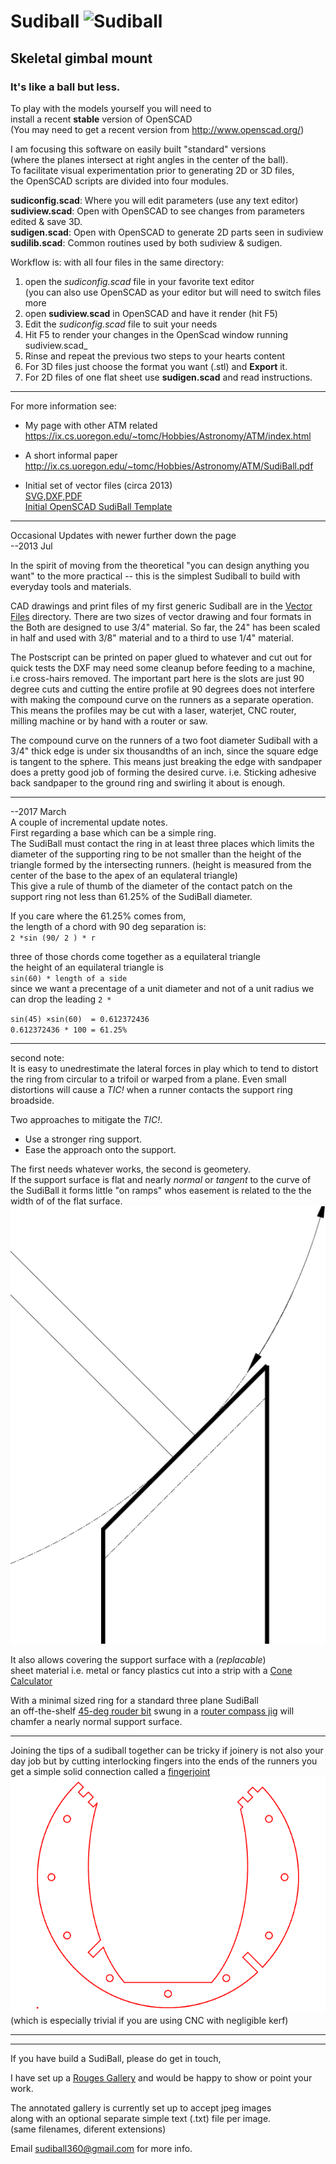 Sudiball   ![Sudiball](https://ix.cs.uoregon.edu/~tomc/Hobbies/Astronomy/ATM/SudiBall/open_sb1t.png "Sudiball")
========

## Skeletal gimbal mount  
### It's like a ball but less.   

To play with the models yourself you will need to  
install a recent __stable__ version of OpenSCAD  
(You may need to get a recent version from <http://www.openscad.org/>)

I am focusing this software on easily built "standard" versions  
(where the planes intersect at right angles in the center of the ball).   
To facilitate visual experimentation prior to generating 2D or 3D files,   
the OpenSCAD scripts are divided into four modules.


__sudiconfig.scad__: Where you will edit parameters (use any text editor)   
__sudiview.scad__:	 Open with OpenSCAD to see changes from parameters edited & save 3D.  
__sudigen.scad__:	 Open with OpenSCAD to generate 2D parts seen in sudiview  
__sudilib.scad__:	Common routines used by both sudiview & sudigen.   

Workflow is: with all four files in the same directory:  
1.  open the _sudiconfig.scad_ file in your favorite text editor  
  (you can also use OpenSCAD as your editor but will need to switch files more  
2.  open __sudiview.scad__ in OpenSCAD and have it render (hit F5)  
3.  Edit the _sudiconfig.scad_ file to suit your needs  
4.  Hit F5 to render your changes in the OpenScad window running sudiview.scad_  
5.  Rinse and repeat the previous two steps to your hearts content  
6.  For 3D files just choose the format you want (.stl) and __Export__ it.  
7.  For 2D files of one flat sheet use __sudigen.scad__ and read instructions.  

------------------------------------------------------------------------
For more information see:
  
- My page with other ATM related
https://ix.cs.uoregon.edu/~tomc/Hobbies/Astronomy/ATM/index.html  
 
- A short informal paper
http://ix.cs.uoregon.edu/~tomc/Hobbies/Astronomy/ATM/SudiBall.pdf

- Initial set of vector files (circa 2013)  
[SVG,DXF,PDF](vector_files/)  
[Initial OpenSCAD SudiBall Template](Mark_I/sudiball_template.scad/)


------------------------------------------------------------------------
Occasional Updates with newer further down the page  
--2013 Jul

In the spirit of moving from the theoretical "you can design anything you want" 
to the more practical -- this is the simplest Sudiball to build with everyday tools and materials. 

CAD drawings and print files of my first generic Sudiball are in the [Vector Files](/vector_files/) directory. 
There are two sizes of vector drawing and four formats in the
Both are designed to use 3/4" material. 
So far, the 24" has been scaled in half and used with 3/8" material 
and to a third to use 1/4" material. 

The Postscript can be printed on paper glued to whatever and cut out for quick tests 
the DXF may need some cleanup before feeding to a machine, i.e cross-hairs removed.
The important part here is the slots are just 90 degree cuts 
and cutting the entire profile at 90 degrees does not interfere 
with making the compound curve on the runners as a separate operation. 
This means the profiles may be cut with a laser, waterjet, CNC router, milling machine 
or by hand with a router or saw.

The compound curve on the runners of a two foot diameter Sudiball with a 3/4" thick edge 
is under six thousandths of an inch, since the square edge is tangent to the sphere. 
This means just breaking the edge with sandpaper does a pretty good job of forming the desired curve.
i.e. Sticking adhesive back sandpaper to the ground ring and swirling it about is enough.



--------------------------------------------------------------------------------

--2017 March  
A couple of incremental update notes.  
First regarding a base which can be a simple ring.  
The SudiBall must contact the ring in at least three places which limits the
diameter of the supporting ring to be not smaller than
the height of the triangle formed by the intersecting runners.
(height is measured from the center of the base to the apex of an equlateral triangle)  
This give a rule of thumb of the diameter of the contact patch on
the support ring not less than 61.25% of the SudiBall diameter.

If you care where the 61.25% comes from,  
the length of a chord with 90 deg separation is:  
`2 *sin (90/ 2 ) * r`

three of those chords come together as a equilateral triangle  
the height of an equilateral triangle is  
`sin(60) * length of a side`  
since we want a precentage of a unit diameter and not of a unit radius
we can drop the leading `2 *`

`sin(45) ×sin(60)  = 0.612372436`  
`0.612372436 * 100 = 61.25%`
 
------------------------------------------------------------------------------
second note:   
It is easy to unedrestimate the lateral forces in play which to tend to distort
the ring from circular to a trifoil or warped from a plane.
Even small distortions will cause a _TIC!_ when a runner contacts the support ring broadside.

Two approaches to mitigate the _TIC!_.  
- Use a stronger ring support.  
- Ease the approach onto the support.  

The first needs whatever works, the second is geometery.  
If the support surface is flat and nearly _normal_ or _tangent_ to the curve
of the SudiBall it forms little "on ramps" whos easement is related to 
the the width of of the flat surface.  
![conic easement](Gallery/nornal_support.png)

It also allows covering the support surface with a (_replacable_)   
sheet material i.e. metal or fancy plastics cut into a strip with a [Cone Calculator](https://duckduckgo.com/?q=cone+calculator&ia=web)

With a minimal sized ring for a standard three plane SudiBall  
an off-the-shelf [45-deg rouder bit](https://duckduckgo.com/?q=45+deg+router+bit+chamfer&iax=1&ia=images)
swung in a [router compass jig](https://duckduckgo.com/?q=router+compass+jig&iar=images&iax=1&ia=images) will chamfer
a nearly normal support surface.  

------------------------------------------------------------------------------

Joining the tips of a sudiball together can be tricky if joinery is not also your day job
but by cutting interlocking fingers into the ends of the runners you get a
simple solid connection called a [fingerjoint](https://en.wikipedia.org/wiki/Finger_joint)  
![fingerjoint](Gallery/sudiball_fingerjoint.png)  
(which is especially trivial if you are using  CNC with negligible kerf)

-------------------------------------------------------------------------------
-------------------------------------------------------------------------------

If you have build a SudiBall, please do get in touch,

I have set up a [Rouges Gallery](https://ix.cs.uoregon.edu/~tomc/Hobbies/Astronomy/ATM/SudiBall/RoguesGallery/index.html) and would be happy to show or point your work.

The annotated gallery is currently set up to accept jpeg images  
along with an optional separate simple text (.txt) file per image.  
(same filenames, diferent extensions)


Email sudiball360@gmail.com for more info.
